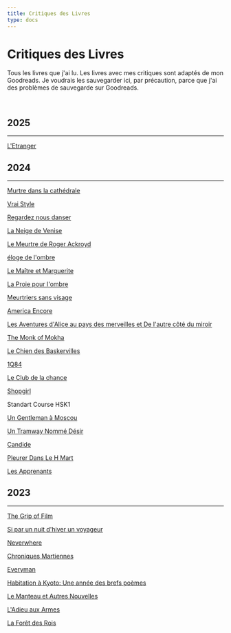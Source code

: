 ```yaml
---
title: Critiques des Livres
type: docs
---
```


# Critiques des Livres

Tous les livres que j'ai lu. Les livres avec mes critiques sont adaptés de mon Goodreads. Je voudrais les sauvegarder
ici, par précaution,  parce que j'ai des problèmes de sauvegarde sur Goodreads.

&nbsp;  

## 2025
___
[L'Etranger](/fr/bookreviews/stranger)

## 2024
___
[Murtre dans la cathédrale](/fr/bookreviews/murder_in_the_cathedral)

[Vrai Style](/fr/bookreviews/true_style)

[Regardez nous danser](/fr/bookreviews/watch_us_dance)

[La Neige de Venise](/fr/bookreviews/snows_of_venice)

[Le Meurtre de Roger Ackroyd](/fr/bookreviews/roger_ackroyd)

[éloge de l'ombre](/fr/bookreviews//in_praise_of_shadows)

[Le Maître et Marguerite](/fr/bookreviews/the_master_and_margarita)

[La Proie pour l'ombre](/fr/bookreviews/unsuitable_job_for_a_woman)

[Meurtriers sans visage](/fr/bookreviews/faceless_killers)

[America Encore](/fr/bookreviews/america)  

[Les Aventures d'Alice au pays des merveilles et De l'autre côté du miroir](/fr/bookreviews/alice)

[The Monk of Mokha](/fr/bookreviews/the_monk_of_mokha)

[Le Chien des Baskervilles](/fr/bookreviews/the_hound_of_the_baskervilles)

[1Q84](/fr/bookreviews/1q84)

[Le Club de la chance](/fr/bookreviews/joy_luck_club)

[Shopgirl](/fr/bookreviews/shopgirl)

Standart Course HSK1

[Un Gentleman à Moscou](/fr/bookreviews/a_gentleman_in_moscow)

[Un Tramway Nommé Désir](/fr/bookreviews/a_streetcar_named_desire)

[Candide](/fr/bookreviews/candide)

[Pleurer Dans Le H Mart](/fr/bookreviews/cyring_in_hmart)

[Les Apprenants](/fr/bookreviews/the_learners)

## 2023
___
[The Grip of Film](/fr/bookreviews/the_grip_of_film)

[Si par un nuit d'hiver un voyageur](/fr/bookreviews/if_on_a_winters_night_a_traveler)

[Neverwhere](/fr/bookreviews/neverwhere)

[Chroniques Martiennes](/fr/bookreviews/the_martian_chronicles)

[Everyman](/fr/bookreviews/everyman)

[Habitation à Kyoto: Une année des brefs poèmes](/fr/bookreviews/kyoto_dwellings/)

[Le Manteau et Autres Nouvelles](/fr/bookreviews/theovercoat/)

[L'Adieu aux Armes](/fr/bookreviews/afarewelltoarms/)

[La Forêt des Rois](/fr/bookreviews/theforest/)
